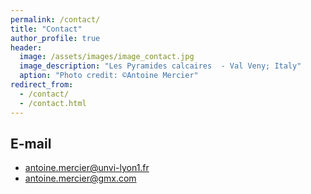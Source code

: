 ```yaml
---
permalink: /contact/
title: "Contact"
author_profile: true
header:
  image: /assets/images/image_contact.jpg
  image_description: "Les Pyramides calcaires  - Val Veny; Italy"
  aption: "Photo credit: ©Antoine Mercier"
redirect_from: 
  - /contact/
  - /contact.html
---
```


## E-mail
* antoine.mercier@unvi-lyon1.fr
* antoine.mercier@gmx.com

